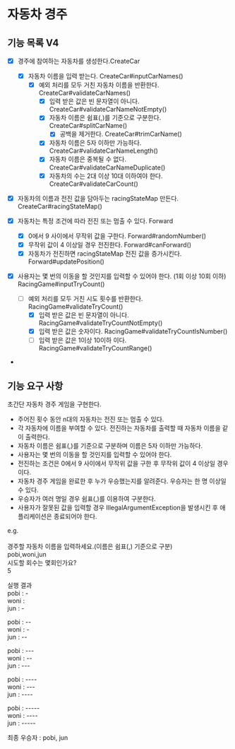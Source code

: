 # 자동차 경주

## 기능 목록 V4

- [x] 경주에 참여하는 자동차를 생성한다.CreateCar
  - [x] 자동차 이름을 입력 받는다. CreateCar#inputCarNames()
    - [x] 예외 처리를 모두 거친 자동차 이름을 반환한다. CreateCar#validateCarNames()
      - [x] 입력 받은 값은 빈 문자열이 아니다. CreateCar#validateCarNameNotEmpty()
      - [x] 자동차 이름은 쉼표(,)를 기준으로 구분한다. CreateCar#splitCarName()
        - [x] 공백을 제거한다. CreateCar#trimCarName()
      - [x] 자동차 이름은 5자 이하만 가능하다. CreateCar#validateCarNameLength() 
      - [x] 자동차 이름은 중복될 수 없다. CreateCar#validateCarNameDuplicate()
      - [x] 자동차의 수는 2대 이상 10대 이하여야 한다. CreateCar#validateCarCount()
- [x] 자동차의 이름과 전진 값을 담아두는 racingStateMap 만든다. CreateCar#racingStateMap()

-[x] 자동차는 특정 조건에 따라 전진 또는 멈출 수 있다. Forward
  - [x] 0에서 9 사이에서 무작위 값을 구한다. Forward#randomNumber()
  - [x] 무작위 값이 4 이상일 경우 전진한다. Forward#canForward()
  - [x] 자동차가 전진하면 racingStateMap 전진 값을 증가시킨다. Forward#updatePosition()

- [x] 사용자는 몇 번의 이동을 할 것인지를 입력할 수 있어야 한다. (1회 이상 10회 이하) RacingGame#inputTryCount()
  - [ ] 예외 처리를 모두 거친 시도 횟수를 반환한다. RacingGame#validateTryCount()
    - [x] 입력 받은 값은 빈 문자열이 아니다. RacingGame#validateTryCountNotEmpty()
    - [x] 입력 받은 값은 숫자이다. RacingGame#validateTryCountIsNumber()
    - [ ] 입력 받은 값은 1이상 10이하 이다. RacingGame#validateTryCountRange()

- 

## 기능 요구 사항

초간단 자동차 경주 게임을 구현한다.

- 주어진 횟수 동안 n대의 자동차는 전진 또는 멈출 수 있다.
- 각 자동차에 이름을 부여할 수 있다. 전진하는 자동차를 출력할 때 자동차 이름을 같이 출력한다.
- 자동차 이름은 쉼표(,)를 기준으로 구분하며 이름은 5자 이하만 가능하다.
- 사용자는 몇 번의 이동을 할 것인지를 입력할 수 있어야 한다.
- 전진하는 조건은 0에서 9 사이에서 무작위 값을 구한 후 무작위 값이 4 이상일 경우이다.
- 자동차 경주 게임을 완료한 후 누가 우승했는지를 알려준다. 우승자는 한 명 이상일 수 있다.
- 우승자가 여러 명일 경우 쉼표(,)를 이용하여 구분한다.
- 사용자가 잘못된 값을 입력할 경우 IllegalArgumentException을 발생시킨 후 애플리케이션은 종료되어야 한다.

e.g. <br/><br/>
경주할 자동차 이름을 입력하세요.(이름은 쉼표(,) 기준으로 구분) <br/>
pobi,woni,jun <br/>
시도할 회수는 몇회인가요? <br/>
5 <br/>

실행 결과 <br/>
pobi : - <br/>
woni : <br/>
jun : - <br/>

pobi : -- <br/>
woni : - <br/>
jun : -- <br/>

pobi : --- <br/>
woni : -- <br/>
jun : --- <br/>

pobi : ---- <br/>
woni : --- <br/>
jun : ---- <br/>

pobi : ----- <br/>
woni : ---- <br/>
jun : ----- <br/>

최종 우승자 : pobi, jun
